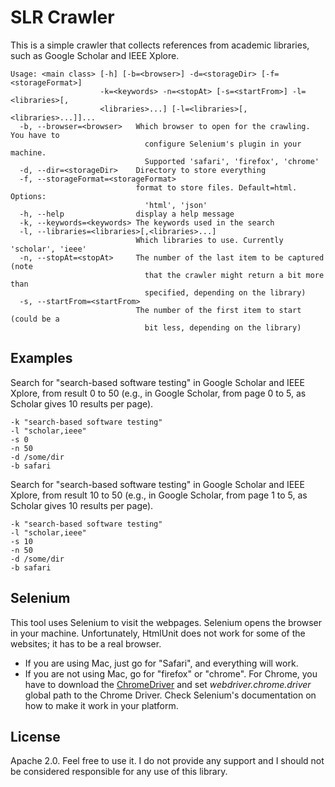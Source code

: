 # SLR Crawler

This is a simple crawler that collects references from academic
libraries, such as Google Scholar and IEEE Xplore.

```
Usage: <main class> [-h] [-b=<browser>] -d=<storageDir> [-f=<storageFormat>]
                    -k=<keywords> -n=<stopAt> [-s=<startFrom>] -l=<libraries>[,
                    <libraries>...] [-l=<libraries>[,<libraries>...]]...
  -b, --browser=<browser>   Which browser to open for the crawling. You have to
                              configure Selenium's plugin in your machine.
                              Supported 'safari', 'firefox', 'chrome'
  -d, --dir=<storageDir>    Directory to store everything
  -f, --storageFormat=<storageFormat>
                            format to store files. Default=html. Options:
                              'html', 'json'
  -h, --help                display a help message
  -k, --keywords=<keywords> The keywords used in the search
  -l, --libraries=<libraries>[,<libraries>...]
                            Which libraries to use. Currently 'scholar', 'ieee'
  -n, --stopAt=<stopAt>     The number of the last item to be captured (note
                              that the crawler might return a bit more than
                              specified, depending on the library)
  -s, --startFrom=<startFrom>
                            The number of the first item to start (could be a
                              bit less, depending on the library)
```

## Examples

Search for "search-based software testing" in Google Scholar and IEEE Xplore,
from result 0 to 50 (e.g., in Google Scholar, from page 0 to 5, as Scholar gives 
10 results per page).

```
-k "search-based software testing"
-l "scholar,ieee"
-s 0
-n 50
-d /some/dir
-b safari
```

Search for "search-based software testing" in Google Scholar and IEEE Xplore,
from result 10 to 50 (e.g., in Google Scholar, from page 1 to 5, as Scholar gives 
10 results per page).

```
-k "search-based software testing"
-l "scholar,ieee"
-s 10
-n 50
-d /some/dir
-b safari
```

## Selenium

This tool uses Selenium to visit the webpages. Selenium opens the browser
in your machine. Unfortunately, HtmlUnit does not work for some of the websites;
it has to be a real browser.

* If you are using Mac, just go for "Safari", and everything will work.
* If you are not using Mac, go for "firefox" or "chrome". For Chrome,
you have to download the [ChromeDriver](https://sites.google.com/a/chromium.org/chromedriver/downloads)
and set _webdriver.chrome.driver_ global path to the Chrome Driver. Check
Selenium's documentation on how to make it work in your platform.  

## License

Apache 2.0. Feel free to use it. I do not provide any support and I should
not be considered responsible for any use of this library.
